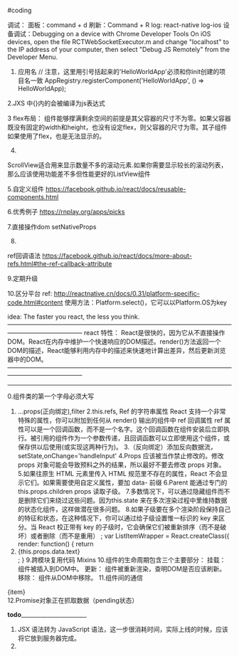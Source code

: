 #coding

调试：
面板：command + d
刷新：Command + R
log:  react-native log-ios
设备调试：Debugging on a device with Chrome Developer Tools
On iOS devices, open the file RCTWebSocketExecutor.m and change "localhost" to the IP address of your computer, then select "Debug JS Remotely" from the Developer Menu.

1. 应用名
// 注意，这里用引号括起来的'HelloWorldApp'必须和你init创建的项目名一致
AppRegistry.registerComponent('HelloWorldApp', () => HelloWorldApp);

2.JXS 中{}内的会被编译为js表达式

3 flex布局：
组件能够撑满剩余空间的前提是其父容器的尺寸不为零。如果父容器既没有固定的width和height，也没有设定flex，则父容器的尺寸为零。其子组件如果使用了flex，也是无法显示的。

4.
ScrollView适合用来显示数量不多的滚动元素.如果你需要显示较长的滚动列表，那么应该使用功能差不多但性能更好的ListView组件

5.自定义组件
https://facebook.github.io/react/docs/reusable-components.html

6.优秀例子
https://rnplay.org/apps/picks

7.直接操作dom
setNativeProps

8.
ref回调语法
https://facebook.github.io/react/docs/more-about-refs.html#the-ref-callback-attribute

9.定期升级

10.区分平台
ref: http://reactnative.cn/docs/0.31/platform-specific-code.html#content
使用方法：Platform.select()，它可以以Platform.OS为key


idea:
The faster you react, the less you think.
————————————————————————————————————————————————
react 特性：
React是很快的，因为它从不直接操作DOM。React在内存中维护一个快速响应的DOM描述。render()方法返回一个DOM的描述，React能够利用内存中的描述来快速地计算出差异，然后更新浏览器中的DOM。
————————————————————————————————————————————————
______________________________
0.组件类的第一个字母必须大写
1. ...props(正向绑定),filter
2.this.refs,
Ref 的字符串属性
React 支持一个非常特殊的属性，你可以附加到任何从 render() 输出的组件中
ref 回调属性
ref 属性可以是一个回调函数，而不是一个名字。这个回调函数在组件安装后立即执行。被引用的组件作为一个参数传递，且回调函数可以立即使用这个组件，或保存供以后使用(或实现这两种行为)。
3.（反向绑定）添加反向数据流，setState,onChange='handleInput'
4.Props 应该被当作禁止修改的。修改 props 对象可能会导致预料之外的结果，所以最好不要去修改 props 对象。
5.如果往原生 HTML 元素里传入 HTML 规范里不存在的属性，React 不会显示它们。如果需要使用自定义属性，要加 data- 前缀
6.Parent 能通过专门的 this.props.children props 读取子级。
7.多数情况下，可以通过隐藏组件而不是删除它们来绕过这些问题。因为this.state 来在多次渲染过程中里维持数据的状态化组件，这样做潜在很多问题。
8.如果子级要在多个渲染阶段保持自己的特征和状态，在这种情况下，你可以通过给子级设置惟一标识的 key 来区分。当 React 校正带有 key 的子级时，它会确保它们被重新排序（而不是破坏）或者删除（而不是重用）
<ListItemWrapper key={result.id} data={result}/>;
var ListItemWrapper = React.createClass({
  render: function() {
    return <li>{this.props.data.text}</li>;
  }
9.跨模块复用代码
Mixins
10.组件的生命周期包含三个主要部分：
挂载： 组件被插入到DOM中。
更新： 组件被重新渲染，查明DOM是否应该刷新。
移除： 组件从DOM中移除。
11.组件间的通信
 <div onClick={this.handleClick.bind(this, i)} key={i}>{item}</div>
12.Promise对象正在抓取数据（pending状态）


________todo_______________________________

1. JSX 语法转为 JavaScript 语法，这一步很消耗时间，实际上线的时候，应该将它放到服务器完成。
2. 











